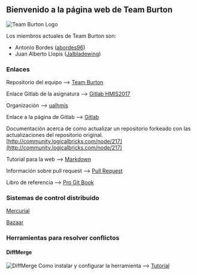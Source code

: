 ## Bienvenido a la página web de Team Burton

![Team Burton Logo](http://i.imgur.com/fjCf9U1.jpg)

Los miembros actuales de Team Burton son:
* Antonio Bordes ([abordes96](https://abordes96.github.io/hmis-repo01/)) 
* Juan Alberto Llopis ([Jalbladewing](https://jalbladewing.github.io/hmis-repo01/))

### Enlaces

Repositorio del equipo --> [Team Burton](https://github.com/Jalbladewing/TeamBurton)

Enlace Gitlab de la asignatura --> [Gitlab HMIS2017](http://gitlabdoc.ual.es/root/hmis2017)

Organización --> [ualhmis](https://github.com/ualhmis)

Enlace a la página de Gitlab --> [Gitlab](https://about.gitlab.com/)

Documentación acerca  de como actualizar un repositorio forkeado con las actualizaciones del repositorio original.
[http://community.logicalbricks.com/node/217](http://community.logicalbricks.com/node/217)

Tutorial para la web --> [Markdown](https://guides.github.com/features/mastering-markdown/)

Información sobre pull request --> [Pull Request](https://help.github.com/articles/about-pull-requests/)

Libro de referencia --> [Pro Git Book](https://git-scm.com/book/es/v1)

### Sistemas de control distribuido


[Mercurial](https://www.mercurial-scm.org/)

[Bazaar](http://bazaar.canonical.com/en/)

### Herramientas para resolver conflictos

#### DiffMerge

![DiffMerge](https://sourcegear.com/images/screenshots/diffmerge/img_merge_linux.png)
Como instalar y configurar la herramienta --> [Tutorial](https://gist.github.com/mkchandler/2377564)
